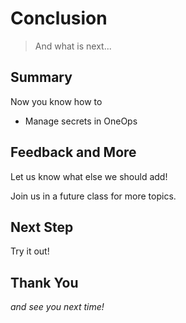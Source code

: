 # Conclusion

> And what is next...


## Summary

Now you know how to 

- Manage secrets in OneOps


## Feedback and More

Let us know what else we should add!

Join us in a future class for more topics.


## Next Step

Try it out!


## Thank You

<em class="yellow">and see you next time!</em>
